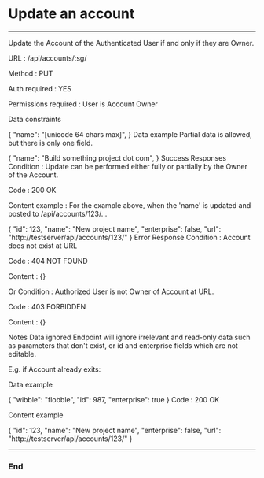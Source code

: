 # Update an account

------------

Update the Account of the Authenticated User if and only if they are Owner.

URL : /api/accounts/:sg/

Method : PUT

Auth required : YES

Permissions required : User is Account Owner

Data constraints

{
    "name": "[unicode 64 chars max]",
}
Data example Partial data is allowed, but there is only one field.

{
    "name": "Build something project dot com",
}
Success Responses
Condition : Update can be performed either fully or partially by the Owner of the Account.

Code : 200 OK

Content example : For the example above, when the 'name' is updated and posted to /api/accounts/123/...

{
    "id": 123,
    "name": "New project name",
    "enterprise": false,
    "url": "http://testserver/api/accounts/123/"
}
Error Response
Condition : Account does not exist at URL

Code : 404 NOT FOUND

Content : {}

Or
Condition : Authorized User is not Owner of Account at URL.

Code : 403 FORBIDDEN

Content : {}

Notes
Data ignored
Endpoint will ignore irrelevant and read-only data such as parameters that don't exist, or id and enterprise fields which are not editable.

E.g. if Account already exits:

Data example

{
    "wibble": "flobble",
    "id": 987,
    "enterprise": true
}
Code : 200 OK

Content example

{
    "id": 123,
    "name": "New project name",
    "enterprise": false,
    "url": "http://testserver/api/accounts/123/"
}

------------

### End
